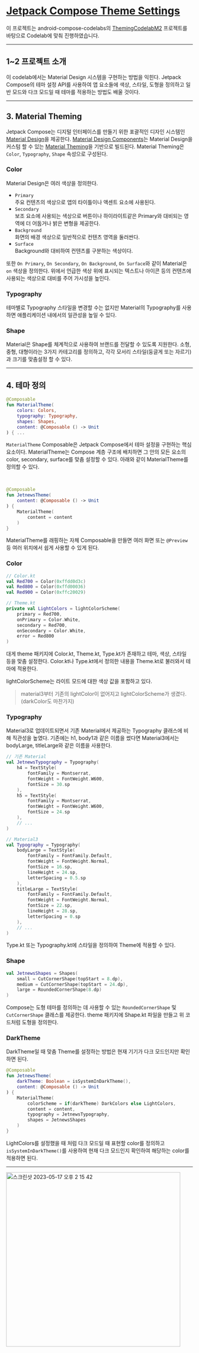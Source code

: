 # [Jetpack Compose Theme Settings](https://developer.android.com/codelabs/jetpack-compose-theming?hl=ko&continue=https%3A%2F%2Fdeveloper.android.com%2Fcourses%2Fpathways%2Fjetpack-compose-for-android-developers-1%3Fhl%3Dko%23codelab-https%3A%2F%2Fdeveloper.android.com%2Fcodelabs%2Fjetpack-compose-theming#0)
이 프로젝트는 android-compose-codelabs의 [ThemingCodelabM2](https://github.com/googlecodelabs/android-compose-codelabs/tree/main/ThemingCodelabM2) 프로젝트를 바탕으로 Codelab에 맞춰 진행하였습니다.

---

## 1~2 프로젝트 소개
이 codelab에서는 Material Design 시스템을 구현하는 방법을 익힌다.
Jetpack Compose의 테마 설정 API를 사용하여 앱 요소들에 색상, 스타일, 도형을 정의하고
일반 모드와 다크 모드일 때 테마를 적용하는 방법도 배울 것이다.

---

## 3. Material Theming
Jetpack Compose는 디지털 인터페이스를 만들기 위한 포괄적인 디자인 시스템인 [Material Design](https://m2.material.io/design/introduction/)을 제공한다.
[Material Design Components](https://m3.material.io/components)는 Material Design을 커스텀 할 수 있는
[Material Theming](https://m2.material.io/design/material-theming/implementing-your-theme.html#using-material-theming)을
기반으로 빌드된다.
Material Theming은 `Color`, `Typography`, `Shape` 속성으로 구성된다.

### Color
Material Design은 여러 색상을 정의한다.
- `Primary`<br>
주요 컨텐츠의 색상으로 앱의 타이틀이나 액센트 요소에 사용된다.
- `Secondary`<br>
보조 요소에 사용되는 색상으로 버튼이나 하이라이트같은 Primary와 대비되는 영역에 더 어둡거나 밝은 변형을 제공한다.
- `Background`<br>
화면의 배경 색상으로 일반적으로 컨텐츠 영역을 둘러싼다.
- `Surface`<br>
Background와 대비하여 컨텐츠를 구분하는 색상이다.

또한 `On Primary`, `On Secondary`, `On Background`, `On Surface`와 같이 Material은 `on` 색상을 정의한다.
위에서 언급한 색상 위에 표시되는 텍스트나 아이콘 등의 컨텐츠에 사용되는 색상으로 대비를 주어 가시성을 높인다.

### Typography
테마별로 Typography 스타일을 변경할 수는 없지만 Material의 Typography를 사용하면 애플리케이션 내에서의 일관성을 높일 수 있다.

### Shape
Material은 Shape를 체계적으로 사용하여 브랜드를 전달할 수 있도록 지원한다.
소형, 중형, 대형이라는 3가지 카테고리를 정의하고, 각각 모서리 스타일(둥글게 또는 자르기)과 크기를 맞춤설정 할 수 있다.

---

## 4. 테마 정의
```kotlin
@Composable
fun MaterialTheme(
    colors: Colors,
    typography: Typography,
    shapes: Shapes,
    content: @Composable () -> Unit
) { ...
```
`MaterialTheme` Composable은 Jetpack Compose에서 테마 설정을 구현하는 핵심 요소이다.
MaterialTheme는 Compose 계층 구조에 배치하면 그 안의 모든 요소의 color, secondary, surface를 맞춤 설정할 수 있다.
아래와 같이 MaterialTheme를 정의할 수 있다.

<br>

```kotlin
@Composable
fun JetnewsTheme(
    content: @Composable () -> Unit
) {
    MaterialTheme(
        content = content
    )
}
```
MaterialTheme를 래핑하는 자체 Composable을 만들면 여러 화면 또는 `@Preview` 등 여러 위치에서 쉽게 사용할 수 있게 된다.

### Color
```kotlin
// Color.kt
val Red700 = Color(0xffdd0d3c)
val Red800 = Color(0xffd00036)
val Red900 = Color(0xffc20029)
```

```kotlin
// Theme.kt
private val LightColors = lightColorScheme(
    primary = Red700,
    onPrimary = Color.White,
    secondary = Red700,
    onSecondary = Color.White,
    error = Red800
)
```
대게 theme 패키지에 Color.kt, Theme.kt, Type.kt가 존재하고 테마, 색상, 스타일 등을 맞춤 설정한다.
Color.kt나 Type.kt에서 정의한 내용을 Theme.kt로 불러와서 테마에 적용한다.

lightColorScheme는 라이트 모드에 대한 색상 값을 포함하고 있다.
> material3부터 기존의 lightColor이 없어지고 lightColorScheme가 생겼다.(darkColor도 마찬가지)

### Typography
Material3로 업데이트되면서 기존 Material에서 제공하는 Typography 클래스에 비해 직관성을 높였다.
기존에는 h1, body1과 같은 이름을 썼다면 Material3에서는 bodyLarge, titleLarge와 같은 이름을 사용한다.

```kotlin
// 기존 Material
val JetnewsTypography = Typography(
    h4 = TextStyle(
        fontFamily = Montserrat,
        fontWeight = FontWeight.W600,
        fontSize = 30.sp
    ),
    h5 = TextStyle(
        fontFamily = Montserrat,
        fontWeight = FontWeight.W600,
        fontSize = 24.sp
    ),
    // ...
)

// Material3
val Typography = Typography(
    bodyLarge = TextStyle(
        fontFamily = FontFamily.Default,
        fontWeight = FontWeight.Normal,
        fontSize = 16.sp,
        lineHeight = 24.sp,
        letterSpacing = 0.5.sp
    ),
    titleLarge = TextStyle(
        fontFamily = FontFamily.Default,
        fontWeight = FontWeight.Normal,
        fontSize = 22.sp,
        lineHeight = 28.sp,
        letterSpacing = 0.sp
    ),
    // ...
)
```
Type.kt 또는 Typography.kt에 스타일을 정의하여 Theme에 적용할 수 있다.

### Shape
```kotlin
val JetnewsShapes = Shapes(
    small = CutCornerShape(topStart = 8.dp),
    medium = CutCornerShape(topStart = 24.dp),
    large = RoundedCornerShape(8.dp)
)
```
Compose는 도형 테마를 정의하는 데 사용할 수 있는 `RoundedCornerShape` 및 `CutCornerShape` 클래스를 제공한다.
theme 패키지에 Shape.kt 파일을 만들고 위 코드처럼 도형을 정의한다.

### DarkTheme
DarkTheme일 때 맞춤 Theme를 설정하는 방법은 현재 기기가 다크 모드인지만 확인하면 된다.

```kotlin
@Composable
fun JetnewsTheme(
    darkTheme: Boolean = isSystemInDarkTheme(),
    content: @Composable () -> Unit
) {
    MaterialTheme(
        colorScheme = if(darkTheme) DarkColors else LightColors,
        content = content,
        typography = JetnewsTypography,
        shapes = JetnewsShapes
    )
}
```
LightColors를 설정했을 때 처럼 다크 모드일 때 표현할 color를 정의하고
`isSystemInDarkTheme()`를 사용하여 현재 다크 모드인지 확인하여 해당하는 color를 적용하면 된다.


---

<img width="470" alt="스크린샷 2023-05-17 오후 2 15 42" src="https://github.com/OhGyong/Jetpack-Compose-Android/assets/52282493/ca0ae7ff-904a-4d50-9663-bf54ef6903fb">